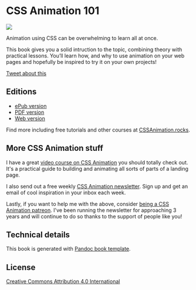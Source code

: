 # CSS Animation 101

![](https://github.com/cssanimation/css-animation-101/raw/master/images/cover-small.png)

Animation using CSS can be overwhelming to learn all at once.

This book gives you a solid intruction to the topic, combining theory with practical lessons. You’ll learn how, and why to use animation on your web pages and hopefully be inspired to try it on your own projects!

[Tweet about this](https://twitter.com/intent/tweet?url=https%3A%2F%2Fgithub.com%2Fcssanimation%2Fcss-animation-101&via=cssanimation&text=CSS%20Animation%20101%20-%20A%20free%20introduction%20to%20CSS%20animation%20is%20now%20available%20to%20download%20here&hashtags=css%2C%20animation%2C%20book%2C%20development)

## Editions

* [ePub version](https://github.com/cssanimation/css-animation-101/raw/master/downloads/epub/cssanimation-101.epub) 
* [PDF version](https://github.com/cssanimation/css-animation-101/raw/master/downloads/pdf/cssanimation-101.pdf)
* [Web version](https://cssanimation.rocks/css-animation-101/)

Find more including free tutorials and other courses at [CSSAnimation.rocks](https://cssanimation.rocks).

## More CSS Animation stuff

I have a great [video course on CSS Animation](http://courses.cssanimation.rocks/p/level-up/) you should totally check out. It's a practical guide to building and animating all sorts of parts of a landing page.

I also send out a free weekly [CSS Animation newsletter](https://cssanimation.rocks/weekly/). Sign up and get an email of cool inspiration in your inbox each week.

Lastly, if you want to help me with the above, consider [being a CSS Animation patreon](https://www.patreon.com/cssanimation). I've been running the newsletter for approaching 3 years and will continue to do so thanks to the support of people like you!

## Technical details

This book is generated with [Pandoc book template](https://github.com/wikiti/pandoc-book-template).

## License

[Creative Commons Attribution 4.0 International](https://creativecommons.org/licenses/by/4.0/)
